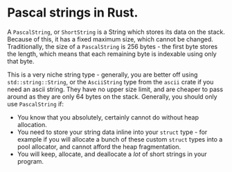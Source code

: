 # Pascal strings in Rust.

A `PascalString`, or `ShortString` is a String which stores its data on the stack. Because of this, it has
a fixed maximum size, which cannot be changed. Traditionally, the size of a `PascalString` is 256 bytes -
the first byte stores the length, which means that each remaining byte is indexable using only that byte.

This is a very niche string type - generally, you are better off using `std::string::String`, or the
`AsciiString` type from the `ascii` crate if you need an ascii string. They have no upper size limit, and
are cheaper to pass around as they are only 64 bytes on the stack. Generally, you should only use `PascalString` if:

* You know that you absolutely, certainly cannot do without heap allocation.
* You need to store your string data inline into your `struct` type - for example if you will allocate a bunch
  of these custom `struct` types into a pool allocator, and cannot afford the heap fragmentation.
* You will keep, allocate, and deallocate a *lot* of short strings in your program.